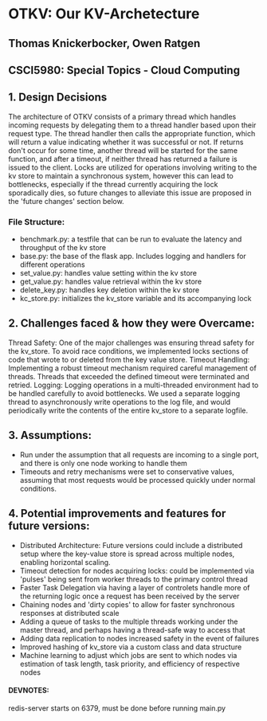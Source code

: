 # OTKV: Our KV-Archetecture
## Thomas Knickerbocker, Owen Ratgen 
## CSCI5980: Special Topics - Cloud Computing

## 1. Design Decisions
The architecture of OTKV consists of a primary thread which handles incoming requests by delegating them to a thread handler based upon their request type. The thread handler then calls the appropriate function, which will return a value indicating whether it was successful or not. If returns don't occur for some time, another thread will be started for the same function, and after a timeout, if neither thread has returned a failure is issued to the client.
Locks are utilized for operations involving writing to the kv store to maintain a synchronous system, however this can lead to bottlenecks, especially if the thread currently acquiring the lock sporadically dies, so future changes to alleviate this issue are proposed in the 'future changes' section below.

### File Structure:
- benchmark.py: a testfile that can be run to evaluate the latency and throughput of the kv store
-  base.py: the base of the flask app. Includes logging and handlers for different operations
- set_value.py: handles value setting within the kv store
- get_value.py: handles value retrieval within the kv store
- delete_key.py: handles key deletion within the kv store
- kc_store.py: initializes the kv_store variable and its accompanying lock


## 2. Challenges faced & how they were Overcame:
Thread Safety: One of the major challenges was ensuring thread safety for the kv_store. To avoid race conditions, we implemented locks sections of code that wrote to or deleted from the key value store.
Timeout Handling: Implementing a robust timeout mechanism required careful management of threads. Threads that exceeded the defined timeout were terminated and retried.
Logging: Logging operations in a multi-threaded environment had to be handled carefully to avoid bottlenecks. We used a separate logging thread to asynchronously write operations to the log file, and would periodically write the contents of the entire kv_store to a separate logfile.

## 3. Assumptions:
- Run under the assumption that all requests are incoming to a single port, and there is only one node working to handle them 
- Timeouts and retry mechanisms were set to conservative values, assuming that most requests would be processed quickly under normal conditions.

## 4. Potential improvements and features for future versions:
- Distributed Architecture: Future versions could include a distributed setup where the key-value store is spread across multiple nodes, enabling horizontal scaling.
- Timeout detection for nodes acquiring locks: could be implemented via 'pulses' being sent from worker threads to the primary control thread
- Faster Task Delegation via having a layer of controlets handle more of the returning logic once a request has been received by the server 
- Chaining nodes and 'dirty copies' to  allow for faster synchronous responses at distributed scale
- Adding a queue of tasks to the multiple threads working under the master thread, and perhaps having a thread-safe way to access that
- Adding data replication to nodes increased safety in the event of failures
- Improved hashing of kv_store via a custom class and data structure
- Machine learning to adjust which jobs are sent to which nodes via estimation of task length, task priority, and efficiency of respective nodes




#### DEVNOTES:
redis-server starts on 6379, must be done before running main.py